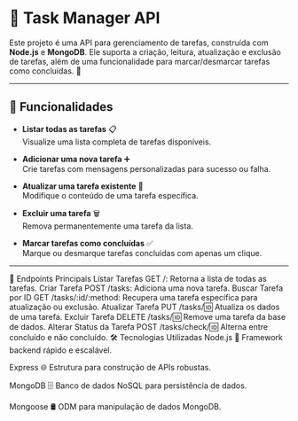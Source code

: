 # 📝 Task Manager API

Este projeto é uma API para gerenciamento de tarefas, construída com **Node.js** e **MongoDB**. Ele suporta a criação, leitura, atualização e exclusão de tarefas, além de uma funcionalidade para marcar/desmarcar tarefas como concluídas. 🎯

---

## 🚀 Funcionalidades

- **Listar todas as tarefas** 📋  
  Visualize uma lista completa de tarefas disponíveis.
  
- **Adicionar uma nova tarefa** ➕  
  Crie tarefas com mensagens personalizadas para sucesso ou falha.

- **Atualizar uma tarefa existente** 🔄  
  Modifique o conteúdo de uma tarefa específica.

- **Excluir uma tarefa** 🗑️  
  Remova permanentemente uma tarefa da lista.

- **Marcar tarefas como concluídas** ✅  
  Marque ou desmarque tarefas concluidas com apenas um clique.

---

🔧 Endpoints Principais
Listar Tarefas
GET /: Retorna a lista de todas as tarefas.
Criar Tarefa
POST /tasks: Adiciona uma nova tarefa.
Buscar Tarefa por ID
GET /tasks/:id/:method: Recupera uma tarefa específica para atualização ou exclusão.
Atualizar Tarefa
PUT /tasks/:id: Atualiza os dados de uma tarefa.
Excluir Tarefa
DELETE /tasks/:id: Remove uma tarefa da base de dados.
Alterar Status da Tarefa
POST /tasks/check/:id: Alterna entre concluído e não concluído.
🛠️ Tecnologias Utilizadas
Node.js 🚀
Framework backend rápido e escalável.

Express 🌐
Estrutura para construção de APIs robustas.

MongoDB 🗄️
Banco de dados NoSQL para persistência de dados.

Mongoose 🛢️
ODM para manipulação de dados MongoDB.